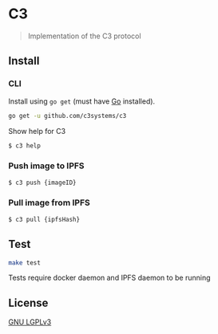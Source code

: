 # C3

> Implementation of the C3 protocol

## Install

### CLI

Install using `go get` (must have [Go](https://golang.org/doc/install) installed).

```bash
go get -u github.com/c3systems/c3
```

Show help for C3

```bash
$ c3 help
```

### Push image to IPFS

```bash
$ c3 push {imageID}
```

### Pull image from IPFS

```bash
$ c3 pull {ipfsHash}
```

## Test

```bash
make test
```

Tests require docker daemon and IPFS daemon to be running

## License

[GNU LGPLv3](LICENSE.md)
